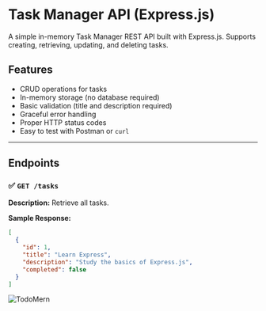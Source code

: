 #  Task Manager API (Express.js)

A simple in-memory Task Manager REST API built with Express.js. Supports creating, retrieving, updating, and deleting tasks.

## Features

- CRUD operations for tasks
- In-memory storage (no database required)
- Basic validation (title and description required)
- Graceful error handling
- Proper HTTP status codes
- Easy to test with Postman or `curl`

---

##  Endpoints

### ✅ `GET /tasks`
**Description:** Retrieve all tasks.

**Sample Response:**
```json
[
  {
    "id": 1,
    "title": "Learn Express",
    "description": "Study the basics of Express.js",
    "completed": false
  }
]

```

![TodoMern](https://github.com/user-attachments/assets/ab7effcf-57d4-47e1-ac1f-7669172047af)
